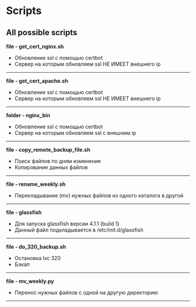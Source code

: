 # Scripts
All possible scripts
---
**file - get_cert_nginx.sh**
- Обновление ssl с помощью certbot
- Сервер на которым обновляем ssl НЕ ИМЕЕТ внешнего ip
---
**file - get_cert_apache.sh**
- Обновление ssl с помощью certbot
- Сервер на которым обновляем ssl НЕ ИМЕЕТ внешнего ip
---
**folder - nginx_bin**
- Обновление ssl с помощью certbot
- Сервер на которым обновляем ssl с внешним ip
---
**file - copy_remote_backup_file.sh**
- Поиск файлов по дням изменения
- Копирование данных файлов
---
**file - rename_weekly.sh**
- Перекладывание (mv) нужных файлов из одного каталога в другой 
---
**file - glassfish**
- Для запуска glassfish версии 4.1.1  (build 1)
- Данный файл подкладывается в /etc/init.d/glassfish 
--- 
**file - do_320_backup.sh**
- Остановка lxc 320 
- Бэкап
---
**file - mv_weekly.py**
- Перенос нужных файлов с одной на другую директорию
---



